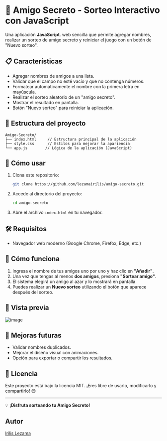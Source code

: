 # 🎁 Amigo Secreto - Sorteo Interactivo con JavaScript

Una aplicación  **JavaScript**. web sencilla que permite agregar nombres, realizar un sorteo de amigo secreto y reiniciar el juego con un botón de "Nuevo sorteo".

## 📋 Características

- Agregar nombres de amigos a una lista.
- Validar que el campo no esté vacío y que no contenga números.
- Formatear automáticamente el nombre con la primera letra en mayúscula.
- Realizar el sorteo aleatorio de un "amigo secreto".
- Mostrar el resultado en pantalla.
- Botón "Nuevo sorteo" para reiniciar la aplicación.

## 📂 Estructura del proyecto

```
Amigo-Secreto/
├── index.html     // Estructura principal de la aplicación
├── style.css      // Estilos para mejorar la apariencia
└── app.js        // Lógica de la aplicación (JavaScript)
```

## 🚀 Cómo usar

1. Clona este repositorio:

   ```bash
   git clone https://github.com/lezamairilis/amigo-secreto.git
   ```

2. Accede al directorio del proyecto:

   ```bash
   cd amigo-secreto
   ```

3. Abre el archivo `index.html` en tu navegador.

## 🛠️ Requisitos

- Navegador web moderno (Google Chrome, Firefox, Edge, etc.)

## 📖 Cómo funciona

1. Ingresa el nombre de tus amigos uno por uno y haz clic en **"Añadir"**.
2. Una vez que tengas al menos **dos amigos**, presiona **"Sortear amigo"**.
3. El sistema elegirá un amigo al azar y lo mostrará en pantalla.
4. Puedes realizar un **Nuevo sorteo** utilizando el botón que aparece después del sorteo.

## 📸 Vista previa
![image](https://github.com/user-attachments/assets/3f6ad84a-ca27-49fb-8492-32e173832038)



## 📌 Mejoras futuras

- Validar nombres duplicados.
- Mejorar el diseño visual con animaciones.
- Opción para exportar o compartir los resultados.

## 📄 Licencia

Este proyecto está bajo la licencia MIT. ¡Eres libre de usarlo, modificarlo y compartirlo! 😊

---

💡 **¡Disfruta sorteando tu Amigo Secreto!**


## Autor

[Irilis Lezama](https://github.com/lezamairilis)
